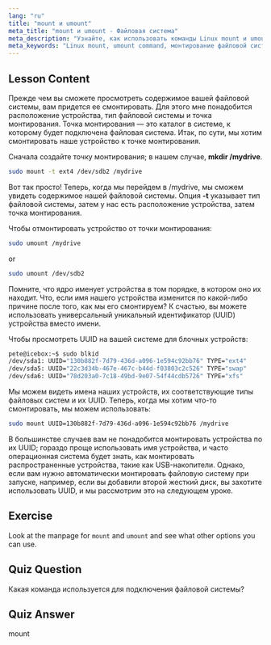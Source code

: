 ```yaml
---
lang: "ru"
title: "mount и umount"
meta_title: "mount и umount - Файловая система"
meta_description: "Узнайте, как использовать команды Linux mount и umount для управления файловыми системами. Изучите монтирование, отмонтирование устройств и UUID для начинающих."
meta_keywords: "Linux mount, umount command, монтирование файловой системы, Linux UUID, Linux для начинающих, учебник по Linux, точка монтирования, руководство по Linux"
---
```


## Lesson Content

Прежде чем вы сможете просмотреть содержимое вашей файловой системы, вам придется ее смонтировать. Для этого мне понадобится расположение устройства, тип файловой системы и точка монтирования. Точка монтирования — это каталог в системе, к которому будет подключена файловая система. Итак, по сути, мы хотим смонтировать наше устройство к точке монтирования.

Сначала создайте точку монтирования; в нашем случае, **mkdir /mydrive**.

```bash
sudo mount -t ext4 /dev/sdb2 /mydrive
```

Вот так просто! Теперь, когда мы перейдем в /mydrive, мы сможем увидеть содержимое нашей файловой системы. Опция **-t** указывает тип файловой системы, затем у нас есть расположение устройства, затем точка монтирования.

Чтобы отмонтировать устройство от точки монтирования:

```bash
sudo umount /mydrive
```

or

```bash
sudo umount /dev/sdb2
```

Помните, что ядро именует устройства в том порядке, в котором оно их находит. Что, если имя нашего устройства изменится по какой-либо причине после того, как мы его смонтируем? К счастью, вы можете использовать универсальный уникальный идентификатор (UUID) устройства вместо имени.

Чтобы просмотреть UUID на вашей системе для блочных устройств:

```bash
pete@icebox:~$ sudo blkid
/dev/sda1: UUID="130b882f-7d79-436d-a096-1e594c92bb76" TYPE="ext4"
/dev/sda5: UUID="22c3d34b-467e-467c-b44d-f03803c2c526" TYPE="swap"
/dev/sda6: UUID="78d203a0-7c18-49bd-9e07-54f44cdb5726" TYPE="xfs"
```

Мы можем видеть имена наших устройств, их соответствующие типы файловых систем и их UUID. Теперь, когда мы хотим что-то смонтировать, мы можем использовать:

```bash
sudo mount UUID=130b882f-7d79-436d-a096-1e594c92bb76 /mydrive
```

В большинстве случаев вам не понадобится монтировать устройства по их UUID; гораздо проще использовать имя устройства, и часто операционная система будет знать, как монтировать распространенные устройства, такие как USB-накопители. Однако, если вам нужно автоматически монтировать файловую систему при запуске, например, если вы добавили второй жесткий диск, вы захотите использовать UUID, и мы рассмотрим это на следующем уроке.

## Exercise

Look at the manpage for `mount` and `umount` and see what other options you can use.

## Quiz Question

Какая команда используется для подключения файловой системы?

## Quiz Answer

mount
